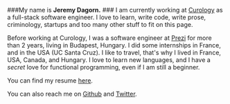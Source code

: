 ###My name is **Jeremy Dagorn.** ###
I am currently working at [Curology](https://www.curology.com) as a full-stack software engineer.
I love to learn, write code, write prose, criminology, startups and too many other stuff to fit
on this page.

Before working at Curology, I was a software engineer at [Prezi](http://www.prezi.com) for more than 2 years, living in Budapest, Hungary. I did some internships in France, and in the USA (UC Santa Cruz). I like to travel,
that's why I lived in France, USA, Canada, and Hungary.
I love to learn new languages, and I have a<span class="love"> *secret* love </span> for functional programming, even if I am still a beginner.

You can find my resume [here](http://resume-jeremydagorn.herokuapp.com/).

You can also reach me on [Github](http://www.github.com/jrm2k6) and [Twitter](http://twitter.com/jrm2k6).
